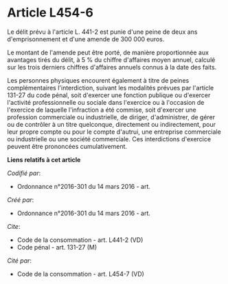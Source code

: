 # Article L454-6

Le délit prévu à l'article L. 441-2 est punie d'une peine de deux ans d'emprisonnement et d'une amende de 300 000 euros. 

Le montant de l'amende peut être porté, de manière proportionnée aux avantages tirés du délit, à 5 % du chiffre d'affaires
moyen annuel, calculé sur les trois derniers chiffres d'affaires annuels connus à la date des faits. 

Les personnes physiques encourent également à titre de peines complémentaires l'interdiction, suivant les modalités prévues
par l'article 131-27 du code pénal, soit d'exercer une fonction publique ou d'exercer l'activité professionnelle ou sociale
dans l'exercice ou à l'occasion de l'exercice de laquelle l'infraction a été commise, soit d'exercer une profession
commerciale ou industrielle, de diriger, d'administrer, de gérer ou de contrôler à un titre quelconque, directement ou
indirectement, pour leur propre compte ou pour le compte d'autrui, une entreprise commerciale ou industrielle ou une société
commerciale. Ces interdictions d'exercice peuvent être prononcées cumulativement.

**Liens relatifs à cet article**

_Codifié par_:

  - Ordonnance n°2016-301 du 14 mars 2016 - art.

_Créé par_:

  - Ordonnance n°2016-301 du 14 mars 2016 - art.

_Cite_:

  - Code de la consommation - art. L441-2 (VD)
  - Code pénal - art. 131-27 (M)

_Cité par_:

  - Code de la consommation - art. L454-7 (VD)
